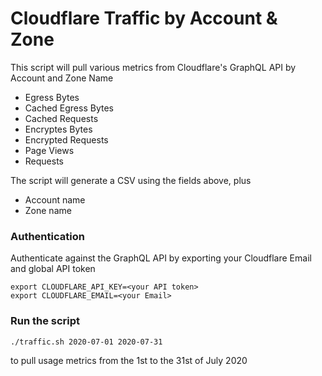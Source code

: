 # Cloudflare Traffic by Account & Zone
This script will pull various metrics from Cloudflare's GraphQL API by Account and Zone Name
- Egress Bytes
- Cached Egress Bytes
- Cached Requests
- Encryptes Bytes
- Encrypted Requests
- Page Views
- Requests

The script will generate a CSV using the fields above, plus
- Account name
- Zone name

### Authentication
Authenticate against the GraphQL API by exporting your Cloudflare Email and global API token
```
export CLOUDFLARE_API_KEY=<your API token>
export CLOUDFLARE_EMAIL=<your Email>
```

### Run the script

`./traffic.sh 2020-07-01 2020-07-31`

to pull usage metrics from the 1st to the 31st of July 2020